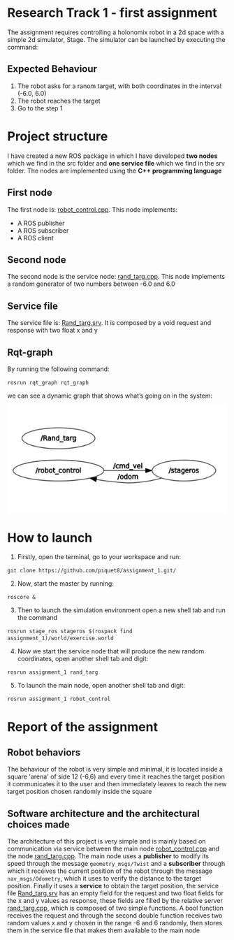 # Research Track 1 - first assignment
The assignment requires controlling a holonomix robot in a 2d space with a simple 2d simulator, Stage. The simulator can be launched by executing the command:
## Expected Behaviour
1. The robot asks for a ranom target, with both coordinates in the interval (-6.0, 6.0)
2. The robot reaches the target
3. Go to the step 1
# Project structure
I have created a new ROS package in which I have developed **two nodes** which we find in the src folder and **one service file** which we find in the srv folder. The nodes are implemented using the **C++ programming language**  
## First node
The first node is: [robot_control.cpp](https://github.com/piquet8/RT1_assignment1/blob/main/src/robot_control.cpp). This node implements:
* A ROS publisher
* A ROS subscriber
* A ROS client
## Second node
The second node is the service node: [rand_targ.cpp](https://github.com/piquet8/RT1_assignment1/blob/main/src/rand_targ.cpp). This node implements a random generator of two numbers between -6.0 and 6.0
## Service file
The service file is: [Rand_targ.srv](https://github.com/piquet8/RT1_assignment1/blob/main/srv/Rand_targ.srv). It is composed by a void request and response with two float x and y
## Rqt-graph
By running the following command:
```
rosrun rqt_graph rqt_graph
```
we can see a dynamic graph that shows what’s going on in the system:

![Rqt-graph](https://github.com/piquet8/RT1_assignment1/blob/main/rqt_graph.png)
# How to launch
1. Firstly, open the terminal, go to your workspace and run:
```
git clone https://github.com/piquet8/assignment_1.git/
```
2. Now, start the master by running:
```
roscore &
```
3. Then to launch the simulation environment open a new shell tab and run the command
```
rosrun stage_ros stageros $(rospack find assignment_1)/world/exercise.world
```
4. Now we start the service node that will produce the new random coordinates, open another shell tab and digit:
```
rosrun assignment_1 rand_targ
```
5. To launch the main node, open another shell tab and digit:
```
rosrun assignment_1 robot_control
```
# Report of the assignment
## Robot behaviors
The behaviour of the robot is very simple and minimal, it is located inside a square 'arena' of side 12 (-6,6) and every time it reaches the target position it communicates it to the user and then immediately leaves to reach the new target position chosen randomly inside the square
## Software architecture and the architectural choices made
The architecture of this project is very simple and is mainly based on communication via service between the main node [robot_control.cpp](https://github.com/piquet8/RT1_assignment1/blob/main/src/robot_control.cpp) and the node [rand_targ.cpp](https://github.com/piquet8/RT1_assignment1/blob/main/src/rand_targ.cpp). The main node uses a **publisher** to modify its speed through the message `geometry_msgs/Twist` and a **subscriber** through which it receives the current position of the robot through the message `nav_msgs/Odometry`, which it uses to verify the distance to the target position. Finally it uses a **service** to obtain the target position, the service file [Rand_targ.srv](https://github.com/piquet8/RT1_assignment1/blob/main/srv/Rand_targ.srv) has an empty field for the request and two float fields for the x and y values as response, these fields are filled by the relative server [rand_targ.cpp](https://github.com/piquet8/RT1_assignment1/blob/main/src/rand_targ.cpp), which is composed of two simple functions. A bool function receives the request and through the second double function receives two random values x and y chosen in the range -6 and 6 randomly, then stores them in the service file that makes them available to the main node





